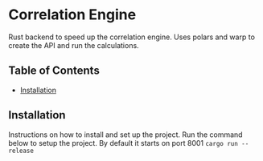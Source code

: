 # Correlation Engine

Rust backend to speed up the correlation engine. Uses polars and warp to create the API and run the calculations.

## Table of Contents

- [Installation](#installation)

## Installation

Instructions on how to install and set up the project.
Run the command below to setup the project. By default it starts on port 8001
`cargo run --release`
